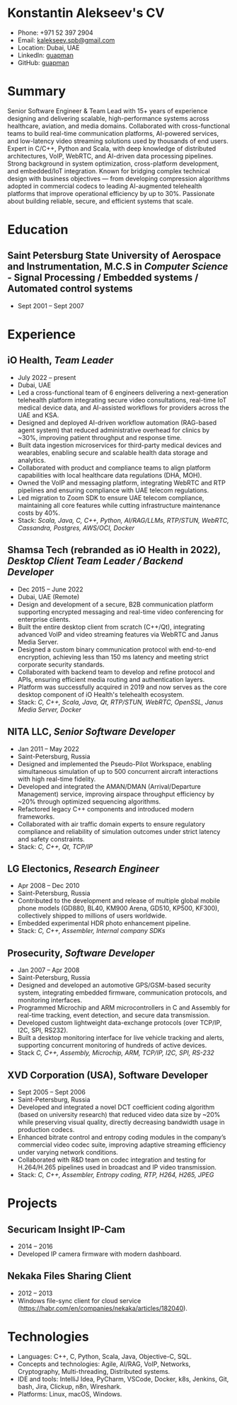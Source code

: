 # Konstantin Alekseev's CV

- Phone: +971 52 397 2904
- Email: [kalekseev.spb@gmail.com](mailto:kalekseev.spb@gmail.com)
- Location: Dubai, UAE
- LinkedIn: [guapman](https://linkedin.com/in/guapman)
- GitHub: [guapman](https://github.com/guapman)


# Summary

Senior Software Engineer & Team Lead with 15+ years of experience designing and delivering scalable,  high-performance systems across healthcare, aviation, and media domains.  Collaborated with cross-functional teams to build real-time communication platforms, AI-powered services,  and low-latency video streaming solutions used by thousands of end users. Expert in C/C++, Python and Scala, with deep knowledge of distributed architectures, VoIP, WebRTC,  and AI-driven data processing pipelines. Strong background in system optimization,  cross-platform development, and embedded/IoT integration. Known for bridging complex technical design with business objectives — from developing  compression algorithms adopted in commercial codecs to leading AI-augmented telehealth  platforms that improve operational efficiency by up to 30%.  Passionate about building reliable, secure, and efficient systems that scale.


# Education

## Saint Petersburg State University of Aerospace and Instrumentation, M.C.S in *Computer Science* - Signal Processing / Embedded systems / Automated control systems

- Sept 2001 – Sept 2007

# Experience

## iO Health, *Team Leader*

- July 2022 – present
- Dubai, UAE
- Led a cross-functional team of 6 engineers delivering a next-generation telehealth platform integrating secure video consultations, real-time IoT medical device data, and AI-assisted workflows for providers across the UAE and KSA.
- Designed and deployed AI-driven workflow automation (RAG-based agent system) that reduced administrative overhead for clinics by ~30%, improving patient throughput and response time.
- Built data ingestion microservices for third-party medical devices and wearables, enabling secure and scalable health data storage and analytics.
- Collaborated with product and compliance teams to align platform capabilities with local healthcare data regulations (DHA, MOH).
- Owned the VoIP and messaging platform, integrating WebRTC and RTP pipelines and ensuring compliance with UAE telecom regulations.
- Led migration to Zoom SDK to ensure UAE telecom compliance, maintaining all core features while cutting infrastructure maintenance costs by 40%.
- Stack: *Scala, Java, C, C++, Python, AI/RAG/LLMs, RTP/STUN, WebRTC, Cassandra, Postgres, AWS/OCI, Docker*

## Shamsa Tech (rebranded as iO Health in 2022), *Desktop Client Team Leader / Backend Developer*

- Dec 2015 – June 2022
- Dubai, UAE (Remote)
- Design and development of a secure, B2B communication platform supporting encrypted messaging and real-time video conferencing for enterprise clients.
- Built the entire desktop client from scratch (C++/Qt), integrating advanced VoIP and video streaming features via WebRTC and Janus Media Server.
- Designed a custom binary communication protocol with end-to-end encryption, achieving less than 150 ms latency and meeting strict corporate security standards.
- Collaborated with backend team to develop and refine protocol and APIs, ensuring efficient media routing and authentication layers.
- Platform was successfully acquired in 2019 and now serves as the core desktop component of iO Health's telehealth ecosystem.
- Stack: *C, C++, Scala, Java, Qt, RTP/STUN, WebRTC, OpenSSL, Janus Media Server, Docker*

## NITA LLC, *Senior Software Developer*

- Jan 2011 – May 2022
- Saint-Petersburg, Russia
- Designed and implemented the Pseudo-Pilot Workspace, enabling simultaneous simulation of up to 500 concurrent aircraft interactions with high real-time fidelity.
- Developed and integrated the AMAN/DMAN (Arrival/Departure Management) service, improving airspace throughput efficiency by ~20% through optimized sequencing algorithms.
- Refactored legacy C++ components and introduced modern frameworks.
- Collaborated with air traffic domain experts to ensure regulatory compliance and reliability of simulation outcomes under strict latency and safety constraints.
- Stack: *C, C++, Qt, TCP/IP*

## LG Electonics, *Research Engineer*

- Apr 2008 – Dec 2010
- Saint-Petersburg, Russia
- Contributed to the development and release of multiple global mobile phone models (GD880, BL40, KM900 Arena, GD510, KP500, KF300), collectively shipped to millions of users worldwide.
- Embedded experimental HDR photo enhancement pipeline.
- Stack: *C, C++, Assembler, Internal company SDKs*

## Prosecurity, *Software Developer*

- Jan 2007 – Apr 2008
- Saint-Petersburg, Russia
- Designed and developed an automotive GPS/GSM-based security system, integrating embedded firmware, communication protocols, and monitoring interfaces.
- Programmed Microchip and ARM microcontrollers in C and Assembly for real-time tracking, event detection, and secure data transmission.
- Developed custom lightweight data-exchange protocols (over TCP/IP, I2C, SPI, RS232).
- Built a desktop monitoring interface for live vehicle tracking and alerts, supporting concurrent monitoring of hundreds of active devices.
- Stack *C, C++, Assembly, Microchip, ARM, TCP/IP, I2C, SPI, RS-232*

## XVD Corporation (USA), Software Developer

- Sept 2005 – Sept 2006
- Saint-Petersburg, Russia
- Developed and integrated a novel DCT coefficient coding algorithm (based on university research) that reduced video data size by ~20% while preserving visual quality, directly decreasing bandwidth usage in production codecs.
- Enhanced bitrate control and entropy coding modules in the company’s commercial video codec suite, improving adaptive streaming efficiency under varying network conditions.
- Collaborated with R&D team on codec integration and testing for H.264/H.265 pipelines used in broadcast and IP video transmission.
- Stack: *C, C++, Assembler, Entropy coding, RTP, H264, H265, JPEG*

# Projects

## Securicam Insight IP-Cam

- 2014 – 2016
- Developed IP camera firmware with modern dashboard.

## Nekaka Files Sharing Client

- 2012 – 2013
- Windows file-sync client for cloud service (https://habr.com/en/companies/nekaka/articles/182040).

# Technologies

- Languages: C++, C, Python, Scala, Java, Objective-C, SQL.
- Concepts and technologies: Agile, AI/RAG, VoIP, Networks, Cryptography, Multi-threading, Distributed systems.
- IDE and tools: IntelliJ Idea, PyCharm, VSCode, Docker, k8s, Jenkins, Git, bash, Jira, Clickup, n8n, Wireshark.
- Platforms: Linux, macOS, Windows.
